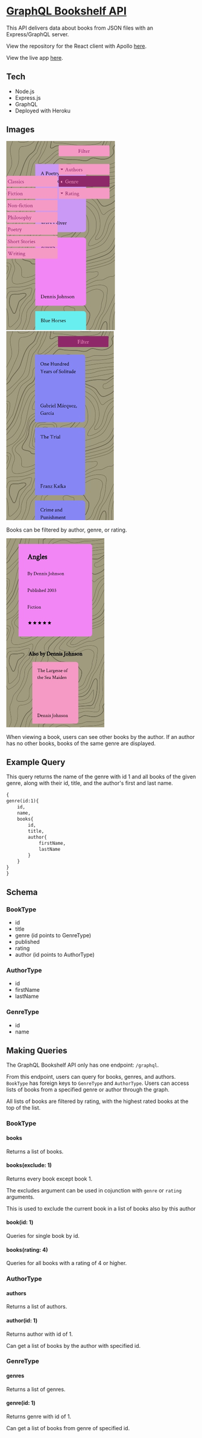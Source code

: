 # [GraphQL Bookshelf API](https://bookshelf-orcin.vercel.app/)

This API delivers data about books from JSON files with an Express/GraphQL server.

View the repository for the React client with Apollo [here](https://github.com/Rachanastasia/graphql-bookshelf-client).

View the live app [here](https://bookshelf-orcin.vercel.app/).

## Tech

- Node.js
- Express.js
- GraphQL
- Deployed with Heroku

## Images

![](/screenshots/menu.jpg)
![](/screenshots/filter-by-author.jpg)

Books can be filtered by author, genre, or rating.

![](/screenshots/also-by.jpg)

When viewing a book, users can see other books by the author. If an author has no other books, books of the same genre are displayed.

## Example Query

This query returns the name of the genre with id 1 and all books of the given genre, along with their id, title, and the author's first and last name.

```
{
genre(id:1){
    id,
    name,
    books{
        id,
        title,
        author{
            firstName,
            lastName
        }
    }
}
}

```


## Schema

### BookType

- id
- title
- genre (id points to GenreType)
- published
- rating
- author (id points to AuthorType)

### AuthorType

- id
- firstName
- lastName

### GenreType
- id
- name


## Making Queries

The GraphQL Bookshelf API only has one endpoint: `/graphql`.

From this endpoint, users can query for books, genres, and authors. `BookType` has foreign keys to `GenreType` and `AuthorType`. Users can access lists of books from a specified genre or author through the graph. 

All lists of books are filtered by rating, with the highest rated books at the top of the list.

### BookType

#### books

Returns a list of books.

#### books(exclude: 1)

Returns every book except book 1.

The excludes argument can be used in cojunction with `genre` or `rating` arguments.

This is used to exclude the current book in a list of books also by this author

#### book(id: 1)

Queries for single book by id.

#### books(rating: 4)

Queries for all books with a rating of 4 or higher.

### AuthorType

#### authors

Returns a list of authors.

#### author(id: 1)

Returns author with id of 1.

Can get a list of books by the author with specified id.

### GenreType

#### genres

Returns a list of genres.

#### genre(id: 1)

Returns genre with id of 1.

Can get a list of books from genre of specified id.
